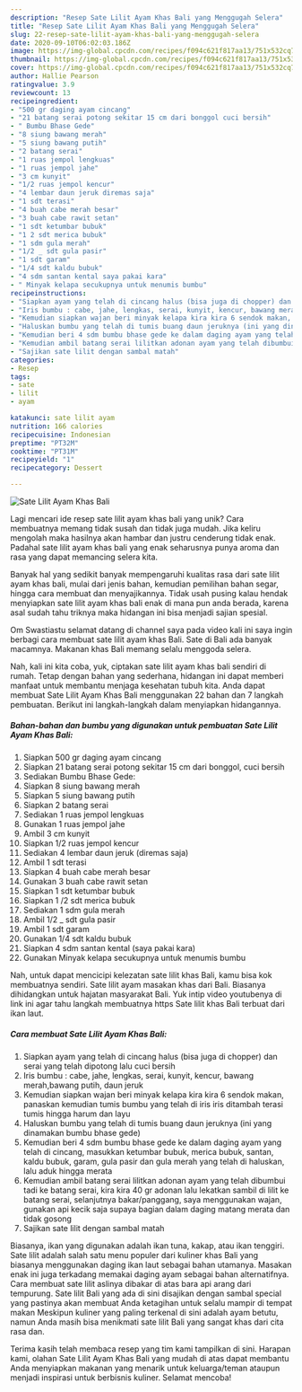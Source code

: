 ```yaml
---
description: "Resep Sate Lilit Ayam Khas Bali yang Menggugah Selera"
title: "Resep Sate Lilit Ayam Khas Bali yang Menggugah Selera"
slug: 22-resep-sate-lilit-ayam-khas-bali-yang-menggugah-selera
date: 2020-09-10T06:02:03.186Z
image: https://img-global.cpcdn.com/recipes/f094c621f817aa13/751x532cq70/sate-lilit-ayam-khas-bali-foto-resep-utama.jpg
thumbnail: https://img-global.cpcdn.com/recipes/f094c621f817aa13/751x532cq70/sate-lilit-ayam-khas-bali-foto-resep-utama.jpg
cover: https://img-global.cpcdn.com/recipes/f094c621f817aa13/751x532cq70/sate-lilit-ayam-khas-bali-foto-resep-utama.jpg
author: Hallie Pearson
ratingvalue: 3.9
reviewcount: 13
recipeingredient:
- "500 gr daging ayam cincang"
- "21 batang serai potong sekitar 15 cm dari bonggol cuci bersih"
- " Bumbu Bhase Gede"
- "8 siung bawang merah"
- "5 siung bawang putih"
- "2 batang serai"
- "1 ruas jempol lengkuas"
- "1 ruas jempol jahe"
- "3 cm kunyit"
- "1/2 ruas jempol kencur"
- "4 lembar daun jeruk diremas saja"
- "1 sdt terasi"
- "4 buah cabe merah besar"
- "3 buah cabe rawit setan"
- "1 sdt ketumbar bubuk"
- "1 2 sdt merica bubuk"
- "1 sdm gula merah"
- "1/2 _ sdt gula pasir"
- "1 sdt garam"
- "1/4 sdt kaldu bubuk"
- "4 sdm santan kental saya pakai kara"
- " Minyak kelapa secukupnya untuk menumis bumbu"
recipeinstructions:
- "Siapkan ayam yang telah di cincang halus (bisa juga di chopper) dan serai yang telah dipotong lalu cuci bersih"
- "Iris bumbu : cabe, jahe, lengkas, serai, kunyit, kencur, bawang merah,bawang putih, daun jeruk"
- "Kemudian siapkan wajan beri minyak kelapa kira kira 6 sendok makan, panaskan kemudian tumis bumbu yang telah di iris iris ditambah terasi tumis hingga harum dan layu"
- "Haluskan bumbu yang telah di tumis buang daun jeruknya (ini yang dinamakan bumbu bhase gede)"
- "Kemudian beri 4 sdm bumbu bhase gede ke dalam daging ayam yang telah di cincang, masukkan ketumbar bubuk, merica bubuk, santan, kaldu bubuk, garam, gula pasir dan gula merah yang telah di haluskan, lalu aduk hingga merata"
- "Kemudian ambil batang serai lilitkan adonan ayam yang telah dibumbui tadi ke batang serai, kira kira 40 gr adonan lalu lekatkan sambil di lilit ke batang serai, selanjutnya bakar/panggang, saya menggunakan wajan, gunakan api kecik saja supaya bagian dalam daging matang merata dan tidak gosong"
- "Sajikan sate lilit dengan sambal matah"
categories:
- Resep
tags:
- sate
- lilit
- ayam

katakunci: sate lilit ayam 
nutrition: 166 calories
recipecuisine: Indonesian
preptime: "PT32M"
cooktime: "PT31M"
recipeyield: "1"
recipecategory: Dessert

---
```



![Sate Lilit Ayam Khas Bali](https://img-global.cpcdn.com/recipes/f094c621f817aa13/751x532cq70/sate-lilit-ayam-khas-bali-foto-resep-utama.jpg)

Lagi mencari ide resep sate lilit ayam khas bali yang unik? Cara membuatnya memang tidak susah dan tidak juga mudah. Jika keliru mengolah maka hasilnya akan hambar dan justru cenderung tidak enak. Padahal sate lilit ayam khas bali yang enak seharusnya punya aroma dan rasa yang dapat memancing selera kita.

Banyak hal yang sedikit banyak mempengaruhi kualitas rasa dari sate lilit ayam khas bali, mulai dari jenis bahan, kemudian pemilihan bahan segar, hingga cara membuat dan menyajikannya. Tidak usah pusing kalau hendak menyiapkan sate lilit ayam khas bali enak di mana pun anda berada, karena asal sudah tahu triknya maka hidangan ini bisa menjadi sajian spesial.

Om Swastiastu selamat datang di channel saya pada video kali ini saya ingin berbagi cara membuat sate lilit ayam khas Bali. Sate di Bali ada banyak macamnya. Makanan khas Bali memang selalu menggoda selera.


Nah, kali ini kita coba, yuk, ciptakan sate lilit ayam khas bali sendiri di rumah. Tetap dengan bahan yang sederhana, hidangan ini dapat memberi manfaat untuk membantu menjaga kesehatan tubuh kita. Anda dapat membuat Sate Lilit Ayam Khas Bali menggunakan 22 bahan dan 7 langkah pembuatan. Berikut ini langkah-langkah dalam menyiapkan hidangannya.

<!--inarticleads1-->

##### Bahan-bahan dan bumbu yang digunakan untuk pembuatan Sate Lilit Ayam Khas Bali:

1. Siapkan 500 gr daging ayam cincang
1. Siapkan 21 batang serai potong sekitar 15 cm dari bonggol, cuci bersih
1. Sediakan  Bumbu Bhase Gede:
1. Siapkan 8 siung bawang merah
1. Siapkan 5 siung bawang putih
1. Siapkan 2 batang serai
1. Sediakan 1 ruas jempol lengkuas
1. Gunakan 1 ruas jempol jahe
1. Ambil 3 cm kunyit
1. Siapkan 1/2 ruas jempol kencur
1. Sediakan 4 lembar daun jeruk (diremas saja)
1. Ambil 1 sdt terasi
1. Siapkan 4 buah cabe merah besar
1. Gunakan 3 buah cabe rawit setan
1. Siapkan 1 sdt ketumbar bubuk
1. Siapkan 1 /2 sdt merica bubuk
1. Sediakan 1 sdm gula merah
1. Ambil 1/2 _ sdt gula pasir
1. Ambil 1 sdt garam
1. Gunakan 1/4 sdt kaldu bubuk
1. Siapkan 4 sdm santan kental (saya pakai kara)
1. Gunakan  Minyak kelapa secukupnya untuk menumis bumbu


Nah, untuk dapat mencicipi kelezatan sate lilit khas Bali, kamu bisa kok membuatnya sendiri. Sate lilit ayam masakan khas dari Bali. Biasanya dihidangkan untuk hajatan masyarakat Bali. Yuk intip video youtubenya di link ini agar tahu langkah membuatnya https Sate lilit khas Bali terbuat dari ikan laut. 

<!--inarticleads2-->

##### Cara membuat Sate Lilit Ayam Khas Bali:

1. Siapkan ayam yang telah di cincang halus (bisa juga di chopper) dan serai yang telah dipotong lalu cuci bersih
1. Iris bumbu : cabe, jahe, lengkas, serai, kunyit, kencur, bawang merah,bawang putih, daun jeruk
1. Kemudian siapkan wajan beri minyak kelapa kira kira 6 sendok makan, panaskan kemudian tumis bumbu yang telah di iris iris ditambah terasi tumis hingga harum dan layu
1. Haluskan bumbu yang telah di tumis buang daun jeruknya (ini yang dinamakan bumbu bhase gede)
1. Kemudian beri 4 sdm bumbu bhase gede ke dalam daging ayam yang telah di cincang, masukkan ketumbar bubuk, merica bubuk, santan, kaldu bubuk, garam, gula pasir dan gula merah yang telah di haluskan, lalu aduk hingga merata
1. Kemudian ambil batang serai lilitkan adonan ayam yang telah dibumbui tadi ke batang serai, kira kira 40 gr adonan lalu lekatkan sambil di lilit ke batang serai, selanjutnya bakar/panggang, saya menggunakan wajan, gunakan api kecik saja supaya bagian dalam daging matang merata dan tidak gosong
1. Sajikan sate lilit dengan sambal matah


Biasanya, ikan yang digunakan adalah ikan tuna, kakap, atau ikan tenggiri. Sate lilit adalah salah satu menu populer dari kuliner khas Bali yang biasanya menggunakan daging ikan laut sebagai bahan utamanya. Masakan enak ini juga terkadang memakai daging ayam sebagai bahan alternatifnya. Cara membuat sate lilit aslinya dibakar di atas bara api arang dari tempurung. Sate lilit Bali yang ada di sini disajikan dengan sambal special yang pastinya akan membuat Anda ketagihan untuk selalu mampir di tempat makan Meskipun kuliner yang paling terkenal di sini adalah ayam betutu, namun Anda masih bisa menikmati sate lilit Bali yang sangat khas dari cita rasa dan. 

Terima kasih telah membaca resep yang tim kami tampilkan di sini. Harapan kami, olahan Sate Lilit Ayam Khas Bali yang mudah di atas dapat membantu Anda menyiapkan makanan yang menarik untuk keluarga/teman ataupun menjadi inspirasi untuk berbisnis kuliner. Selamat mencoba!
